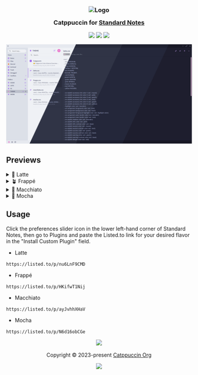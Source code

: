 <h3 align="center">
	<img src="https://raw.githubusercontent.com/catppuccin/catppuccin/main/assets/logos/exports/1544x1544_circle.png" width="100" alt="Logo"/><br/>
	<img src="https://raw.githubusercontent.com/catppuccin/catppuccin/main/assets/misc/transparent.png" height="30" width="0px"/>
	Catppuccin for <a href="https://standardnotes.com/">Standard Notes</a>
	<img src="https://raw.githubusercontent.com/catppuccin/catppuccin/main/assets/misc/transparent.png" height="30" width="0px"/>
</h3>

<p align="center">
	<a href="https://github.com/ek0vv/sn-theme-catppuccin/stargazers"><img src="https://img.shields.io/github/stars/ek0vv/sn-theme-catppuccin?colorA=363a4f&colorB=b7bdf8&style=for-the-badge"></a>
	<a href="https://github.com/ek0vv/sn-theme-catppuccin/issues"><img src="https://img.shields.io/github/issues/ek0vv/sn-theme-catppuccin?colorA=363a4f&colorB=f5a97f&style=for-the-badge"></a>
	<a href="https://github.com/ek0vv/sn-theme-catppuccin/contributors"><img src="https://img.shields.io/github/contributors/ek0vv/sn-theme-catppuccin?colorA=363a4f&colorB=a6da95&style=for-the-badge"></a>
</p>

<p align="center">
	<img src="https://raw.githubusercontent.com/ek0vv/sn-theme-catppuccin/main/assets/preview.webp"/>
</p>

## Previews

<details>
<summary>🌻 Latte</summary>
<img src="https://raw.githubusercontent.com/ek0vv/sn-theme-catppuccin/main/assets/preview-latte.webp"/>
</details>
<details>
<summary>🪴 Frappé</summary>
<img src="https://raw.githubusercontent.com/ek0vv/sn-theme-catppuccin/main/assets/preview-frappe.webp"/>
</details>
<details>
<summary>🌺 Macchiato</summary>
<img src="https://raw.githubusercontent.com/ek0vv/sn-theme-catppuccin/main/assets/preview-macchiato.webp"/>
</details>
<details>
<summary>🌿 Mocha</summary>
<img src="https://raw.githubusercontent.com/ek0vv/sn-theme-catppuccin/main/assets/preview-mocha.webp"/>
</details>


## Usage

Click the preferences slider icon in the lower left-hand corner of Standard Notes, then go to Plugins and paste the Listed.to link for your desired flavor in the "Install Custom Plugin" field.




- Latte
```shell
https://listed.to/p/nu6LnF9CMD
```

- Frappé
```shell
https://listed.to/p/HKifwT1Nij
```

- Macchiato
```shell
https://listed.to/p/ayJvhhXHaV
```

- Mocha
```shell
https://listed.to/p/N6d16obCGe    
```

  

<p align="center">
	<img src="https://raw.githubusercontent.com/catppuccin/catppuccin/main/assets/footers/gray0_ctp_on_line.svg?sanitize=true" />
</p>

<p align="center">
	Copyright &copy; 2023-present <a href="https://github.com/catppuccin" target="_blank">Catppuccin Org</a>
</p>

<p align="center">
	<a href="https://github.com/catppuccin/catppuccin/blob/main/LICENSE"><img src="https://img.shields.io/static/v1.svg?style=for-the-badge&label=License&message=MIT&logoColor=d9e0ee&colorA=363a4f&colorB=b7bdf8"/></a>
</p>
